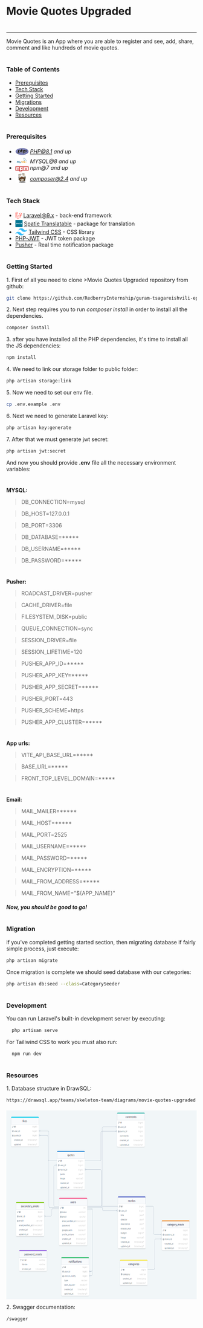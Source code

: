 <div style="display:flex; align-items: center">
  <h1 style="position:relative; top: -6px" >Movie Quotes Upgraded</h1>
</div>

---
Movie Quotes is an App where you are able to register and see, add, share, comment and like hundreds of movie quotes.

#
### Table of Contents
* [Prerequisites](#prerequisites)
* [Tech Stack](#tech-stack)
* [Getting Started](#getting-started)
* [Migrations](#migration)
* [Development](#development)
* [Resources](#resources)

#
### Prerequisites

* <img src="readme/assets/php.svg" width="35" style="position: relative; top: 4px" /> *PHP@8.1 and up*
* <img src="readme/assets/mysql.png" width="35" style="position: relative; top: 4px" /> *MYSQL@8 and up*
* <img src="readme/assets/npm.png" width="35" style="position: relative; top: 4px" /> *npm@7 and up*
* <img src="readme/assets/composer.png" width="35" style="position: relative; top: 6px" /> *composer@2.4 and up*


#
### Tech Stack

* <img src="readme/assets/laravel.png" height="18" style="position: relative; top: 4px" /> [Laravel@9.x](https://laravel.com/docs/9.x) - back-end framework
* <img src="readme/assets/spatie.png" height="19" style="position: relative; top: 4px" /> [Spatie Translatable](https://github.com/spatie/laravel-translatable) - package for translation
* <img src="readme/assets/tailwind.png" height="19" style="position: relative; top: 4px" /> [Tailwind CSS](https://tailwindcss.com) - CSS library
* [PHP-JWT](https://github.com/firebase/php-jwt) - JWT token package
* [Pusher](https://pusher.com) - Real time notification package


#
### Getting Started
1\. First of all you need to clone >Movie Quotes Upgraded repository from github:
```sh
git clone https://github.com/RedberryInternship/guram-tsagareishvili-epic-movie-quotes-back
```

2\. Next step requires you to run *composer install* in order to install all the dependencies.
```sh
composer install
```

3\. after you have installed all the PHP dependencies, it's time to install all the JS dependencies:
```sh
npm install
```

4\. We need to link our storage folder to public folder:
```sh
php artisan storage:link
```

5\. Now we need to set our env file. 
```sh
cp .env.example .env
```
6\. Next we need to generate Laravel key:
```sh
php artisan key:generate
```

7\. After that we must generate jwt secret:
```sh
php artisan jwt:secret
```

And now you should provide **.env** file all the necessary environment variables:

#
**MYSQL:**
>DB_CONNECTION=mysql

>DB_HOST=127.0.0.1

>DB_PORT=3306

>DB_DATABASE=*****

>DB_USERNAME=*****

>DB_PASSWORD=*****

#
**Pusher:**
>ROADCAST_DRIVER=pusher

>CACHE_DRIVER=file

>FILESYSTEM_DISK=public

>QUEUE_CONNECTION=sync

>SESSION_DRIVER=file

>SESSION_LIFETIME=120

>PUSHER_APP_ID=*****

>PUSHER_APP_KEY=*****

>PUSHER_APP_SECRET=*****

>PUSHER_PORT=443

>PUSHER_SCHEME=https

>PUSHER_APP_CLUSTER=*****

#
**App urls:**
>VITE_API_BASE_URL=*****

>BASE_URL=*****

>FRONT_TOP_LEVEL_DOMAIN=*****

#
**Email:**
>MAIL_MAILER=*****

>MAIL_HOST=*****

>MAIL_PORT=2525

>MAIL_USERNAME=*****

>MAIL_PASSWORD=*****

>MAIL_ENCRYPTION=*****

>MAIL_FROM_ADDRESS=*****

>MAIL_FROM_NAME="${APP_NAME}"

##### Now, you should be good to go!

#
### Migration
if you've completed getting started section, then migrating database if fairly simple process, just execute:
```sh
php artisan migrate
```

Once migration is complete we should seed database with our categories:
```sh
php artisan db:seed --class=CategorySeeder
```

#
### Development

You can run Laravel's built-in development server by executing:

```sh
  php artisan serve
```

For Tailiwind CSS to work you must also run:

```sh
  npm run dev
```

#
### Resources

1\. Database structure in DrawSQL:
```sh
https://drawsql.app/teams/skeleton-team/diagrams/movie-quotes-upgraded
```
<img src="readme/assets/drawsql.png" width="100%" height="500" style="position: relative; top: 5px" />

2\. Swagger documentation:
```sh
/swagger
```